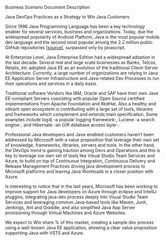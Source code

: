 Business Scenario Document Description

Java DevOps Practices as a Strategy to Win Java Customers

Since 1996 Java Programming Language has been a key technology enabler for several services, business and organizations. Today, due the widespread popularity of Android Platform, Java is the most popular mobile dev language and the second most popular among the 2.2 million public GitHub repositories \[[source](http://githut.info/)\], surpassed only by javascript.

At Enterprise Level, Java Enterprise Edition had a widespread adoption in the last decade. Several mid and large scale businesses as Banks, Telcos, Retails, etc adopted Java EE as an evolution of the traditional Client-Server Architecture. Currently, a large number of organizations are relying in Java EE Application Server Infrastructure and Java-related Dev Processes to run their operations and services in a daily basis.

Traditional software Vendors like IBM, Oracle and SAP have their own Java EE-compliant Servers coexisting with popular Open Source certified implementations from Apache Foundation and RedHat. Also a healthy and vibrant open ecosystem is contributing with a large set of tools, libraries and frameworks which complement and extends main specification. Some examples include log4j -a popular logging framework-, Lucene -a search engine-, and Hibernate -an O/R database access layer-.

Professional Java developers and Java-enabled customers haven’t been addressed by Microsoft with a value proposition that leverage their own set of knowledge, frameworks, libraries, servers and tools. In the other hand, the DevOps trend is gaining traction among Devs and Operations and this is key to leverage our own set of tools like Visual Studio Team Services and Azure, to build on top of Continuous Integration, Continuous Delivery and Release Management Practices driving java development process to Microsoft platforms and leaving Java Workloads in a closer position with Azure.

Is interesting to notice that in the last years, Microsoft has been working to improve support for Java developers on Azure through eclipse and IntelliJ pluggins, integrating java-dev process deeply into Visual Studio Team Services and leveraging common Java-based tools like Maven, Junit, Jenkings, Ant and Graddle, and also simplified Java App Server provisioning through Virtual Machines and Azure Websites.

We expect to Win share % of this market, creating a sample dev process using a well-known Java EE application, showing a clear value proposition supporting Java with VSTS and Azure.
